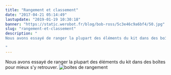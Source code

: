 ```yaml
---
title: "Rangement et classement"
date: "2017-04-21 05:14:49"
lastupdate: "2019-01-19 10:30:18"
banner: "https://static.werobot.fr/blog/bob-ross/5c3e46c9a6bf4/50.jpg"
slug: "rangement-et-classement"
description: " 
Nous avons essayé de ranger la plupart des éléments du kit dans des boîtes pour mieux s'y retrouver.

"
---
```

Nous avons essayé de ranger la plupart des éléments du kit dans des boîtes pour mieux s'y retrouver.
![boites de rangement](https://static.wixstatic.com/media/4d79d8_67710c4c4e3f4c458278367aa28f64fd~mv2_d_5312_2988_s_4_2.jpg/v1/fill/w_1019,h_573,al_c,q_90,usm_0.66_1.00_0.01/4d79d8_67710c4c4e3f4c458278367aa28f64fd~mv2_d_5312_2988_s_4_2.jpg)
    